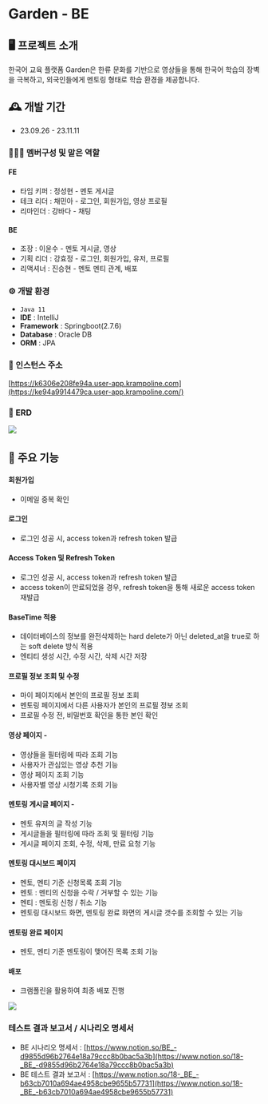 # Garden - BE

## 🖥️ 프로젝트 소개

한국어 교육 플랫폼 Garden은 한류 문화를 기반으로 영상들을 통해 한국어 학습의 장벽을 극복하고, 외국인들에게 멘토링 형태로 학습 환경을 제공합니다.

## 🕰️ 개발 기간

- 23.09.26 - 23.11.11

### 🧑‍🤝‍🧑 멤버구성 및 맡은 역할

#### FE

- 타임 키퍼 : 정성현 - 멘토 게시글
- 테크 리더 : 채민아 - 로그인, 회원가입, 영상 프로필
- 리마인더 : 강바다 - 채팅

#### BE

- 조장 : 이윤수 - 멘토 게시글, 영상
- 기획 리더 : 강효정 - 로그인, 회원가입, 유저, 프로필
- 리액셔너 : 진승현 - 멘토 멘티 관계, 배포
  ​

### ⚙️ 개발 환경

- `Java 11`
- **IDE** : IntelliJ
- **Framework** : Springboot(2.7.6)
- **Database** : Oracle DB
- **ORM** : JPA

### 🎈 인스턴스 주소

[https://k6306e208fe94a.user-app.krampoline.com](https://ke94a9914479ca.user-app.krampoline.com/)

### 🎨 ERD

​<img src="https://github.com/Step3-kakao-tech-campus/Team18_BE/assets/37840237/992a7c04-34b2-4b61-b4de-63e23fe8719c"/>

## 📌 주요 기능

#### 회원가입

- 이메일 중복 확인

#### 로그인

- 로그인 성공 시, access token과 refresh token 발급

#### Access Token 및 Refresh Token

- 로그인 성공 시, access token과 refresh token 발급
- access token이 만료되었을 경우, refresh token을 통해 새로운 access token 재발급

#### BaseTime 적용

- 데이터베이스의 정보를 완전삭제하는 hard delete가 아닌 deleted_at을 true로 하는 soft delete 방식 적용
- 엔티티 생성 시간, 수정 시간, 삭제 시간 저장

#### 프로필 정보 조회 및 수정

- 마이 페이지에서 본인의 프로필 정보 조회
- 멘토링 페이지에서 다른 사용자가 본인의 프로필 정보 조회
- 프로필 수정 전, 비밀번호 확인을 통한 본인 확인

#### 영상 페이지 -

- 영상들을 필터링에 따라 조회 기능
- 사용자가 관심있는 영상 추천 기능
- 영상 페이지 조회 기능
- 사용자별 영상 시청기록 조회 기능

#### 멘토링 게시글 페이지 -

- 멘토 유저의 글 작성 기능
- 게시글들을 필터링에 따라 조회 및 필터링 기능
- 게시글 페이지 조회, 수정, 삭제, 만료 요청 기능

#### 멘토링 대시보드 페이지

- 멘토, 멘티 기준 신청목록 조회 기능
- 멘토 : 멘티의 신청을 수락 / 거부할 수 있는 기능
- 멘티 : 멘토링 신청 / 취소 기능
- 멘토링 대시보드 화면, 멘토링 완료 화면의 게시글 갯수를 조회할 수 있는 기능

#### 멘토링 완료 페이지

- 멘토, 멘티 기준 멘토링이 맺어진 목록 조회 기능

#### 배포

- 크램폴린을 활용하여 최종 배포 진행

<img src="https://github.com/Step3-kakao-tech-campus/Team18_BE/assets/37840237/f1f0ddee-2f46-4e51-b6d6-e9bc677509b2"/>

### 테스트 결과 보고서 / 시나리오 명세서

- BE 시나리오 명세서 : [https://www.notion.so/BE_-d9855d96b2764e18a79ccc8b0bac5a3b](https://www.notion.so/18-_BE_-d9855d96b2764e18a79ccc8b0bac5a3b)
- BE 테스트 결과 보고서 : [https://www.notion.so/18-_BE_-b63cb7010a694ae4958cbe9655b57731](https://www.notion.so/18-_BE_-b63cb7010a694ae4958cbe9655b57731)
